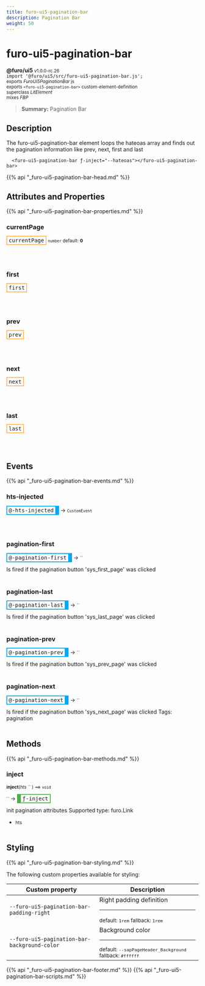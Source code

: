 ```yaml
---
title: furo-ui5-pagination-bar
description: Pagination Bar
weight: 50
---
```


# furo-ui5-pagination-bar
**@furo/ui5** <small>v1.0.0-rc.26</small>
<br>`import '@furo/ui5/src/furo-ui5-pagination-bar.js';`<small>
<br>exports *FuroUi5PaginationBar* js
<br>exports `<furo-ui5-pagination-bar>` custom-element-definition
<br>superclass *LitElement*
<br> mixes *FBP*</small>

> **Summary:** Pagination Bar

## Description

The furo-ui5-pagination-bar element loops the hateoas array and finds out the pagination
information like prev, next, first and last

```
  <furo-ui5-pagination-bar ƒ-inject="--hateoas"></furo-ui5-pagination-bar>
```

{{% api "_furo-ui5-pagination-bar-head.md" %}}

## Attributes and Properties
{{% api "_furo-ui5-pagination-bar-properties.md" %}}







### **currentPage**

<span  style="border-width:2px; border-style: solid;border-color:  rgb(255, 182, 91);font-family:monospace; padding:2px 4px;">currentPage</span>
<small>`number` default: **0**</small>


<br><br>

### **first**

<span  style="border-width:2px; border-style: solid;border-color:  rgb(255, 182, 91);font-family:monospace; padding:2px 4px;">first</span>
</small>


<br><br>

### **prev**

<span  style="border-width:2px; border-style: solid;border-color:  rgb(255, 182, 91);font-family:monospace; padding:2px 4px;">prev</span>
</small>


<br><br>

### **next**

<span  style="border-width:2px; border-style: solid;border-color:  rgb(255, 182, 91);font-family:monospace; padding:2px 4px;">next</span>
</small>


<br><br>

### **last**

<span  style="border-width:2px; border-style: solid;border-color:  rgb(255, 182, 91);font-family:monospace; padding:2px 4px;">last</span>
</small>


<br><br>
## Events
{{% api "_furo-ui5-pagination-bar-events.md" %}}

### **hts-injected**
<span  style="border-width:2px 10px 2px 2px; border-style: solid;border-color:  rgb(2, 168, 244);font-family:monospace; padding:2px 4px;">@-hts-injected</span>
→ <small>`CustomEvent`</small>


<br><br>
### **pagination-first**
<span  style="border-width:2px 10px 2px 2px; border-style: solid;border-color:  rgb(2, 168, 244);font-family:monospace; padding:2px 4px;">@-pagination-first</span>
→ <small>``</small>

 Is fired if the pagination button 'sys_first_page' was clicked
<br><br>
### **pagination-last**
<span  style="border-width:2px 10px 2px 2px; border-style: solid;border-color:  rgb(2, 168, 244);font-family:monospace; padding:2px 4px;">@-pagination-last</span>
→ <small>``</small>

 Is fired if the pagination button 'sys_last_page' was clicked
<br><br>
### **pagination-prev**
<span  style="border-width:2px 10px 2px 2px; border-style: solid;border-color:  rgb(2, 168, 244);font-family:monospace; padding:2px 4px;">@-pagination-prev</span>
→ <small>``</small>

 Is fired if the pagination button 'sys_prev_page' was clicked
<br><br>
### **pagination-next**
<span  style="border-width:2px 10px 2px 2px; border-style: solid;border-color:  rgb(2, 168, 244);font-family:monospace; padding:2px 4px;">@-pagination-next</span>
→ <small>``</small>

 Is fired if the pagination button 'sys_next_page' was clicked Tags: pagination
<br><br>

## Methods
{{% api "_furo-ui5-pagination-bar-methods.md" %}}


### **inject**
<small>**inject**(*hts* `` ) ⟹ `void`</small>

<small>`` </small> →
<span  style="border-width:2px 2px 2px 10px; border-style: solid;border-color:  rgb(76, 175, 80);font-family:monospace; padding:2px 4px;">ƒ-inject</span>

init pagination attributes
Supported type: furo.Link

- <small>hts </small>
<br><br>











## Styling
{{% api "_furo-ui5-pagination-bar-styling.md" %}}

The following custom properties  available for styling:

Custom property | Description
----------------|-------------
`--furo-ui5-pagination-bar-padding-right` | Right padding definition <hr> <small>default: `1rem`</small> <small>fallback: `1rem`</small>
`--furo-ui5-pagination-bar-background-color` | Background color <hr> <small>default: `--sapPageHeader_Background`</small> <small>fallback: `#ffffff`</small>

{{% api "_furo-ui5-pagination-bar-footer.md" %}}
{{% api "_furo-ui5-pagination-bar-scripts.md" %}}
